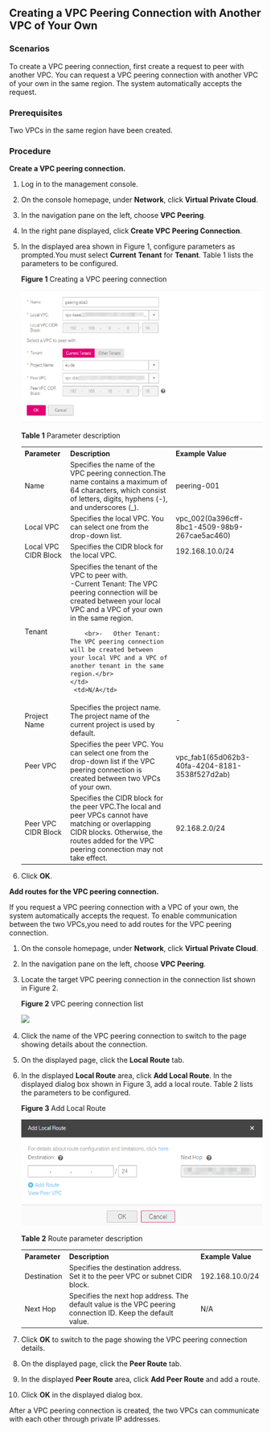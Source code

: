 ## Creating a VPC Peering Connection with Another VPC of Your Own

### Scenarios

To create a VPC peering connection, first create a request to peer with another
VPC. You can request a VPC peering connection with another VPC of your own in
the same region. The system automatically accepts the request.
### Prerequisites

Two VPCs in the same region have been created.

### Procedure

**Create a VPC peering connection.**

1.  Log in to the management console.

2.  On the console homepage, under **Network**, click **Virtual Private Cloud**.

3.  In the navigation pane on the left, choose **VPC Peering**.

4.  In the right pane displayed, click **Create VPC Peering Connection**.

5.  In the displayed area shown in Figure 1, configure parameters as prompted.You must select **Current Tenant** for **Tenant**. Table 1 lists the parameters to be configured.

    **Figure 1** Creating a VPC peering connection

	![](figure/5.3.3-01.png)
	
	**Table 1** Parameter description
	<table>
      <tr>
         <th>Parameter</th>
         <th>Description     </th>
         <th>Example Value</th>         
      
     </tr>
     <tr>
        <td>Name</td>
         <td>Specifies the name of the VPC peering connection.The name contains a maximum of 64 characters, which consist of letters, digits, hyphens (-), and underscores (_).
	</td>
         <td>peering-001</td>
       
     </tr>
     <tr>
            <td>Local VPC</td>
         <td>Specifies the local VPC. You can select one from the drop-down list.
		</td>
         <td>vpc_002(0a396cff-8bc1-4509-98b9-267cae5ac460)</td>
       
      
     </tr> 
     <tr>
           <td>Local VPC CIDR Block</td>
         <td>Specifies the CIDR block for the local VPC.</td>
         <td>192.168.10.0/24</td>    
     </tr> 
	   <tr>
            <td>Tenant</td>
         <td>Specifies the tenant of the VPC to peer with.
			<br>-Current Tenant: The VPC peering connection will be created between your local VPC and a VPC of your own in the same region.</br>

			<br>-   Other Tenant: The VPC peering connection will be created between your local VPC and a VPC of another tenant in the same region.</br>
		</td>
         <td>N/A</td>

     </tr> 
  	<tr>
           <td>Project Name</td>
         <td>Specifies the project name. The project name of the current project is used by default. </td>
         <td>-</td>    
     </tr> 
	 	
	<tr>
           <td>Peer VPC</td>
         <td>Specifies the peer VPC. You can select one from the drop-down list if the VPC peering connection is created between two VPCs of your own. </td>
         <td>vpc_fab1(65d062b3-40fa-4204-8181-3538f527d2ab)</td>    
     </tr> 
	 	
	<tr>
           <td>Peer VPC CIDR Block</td>
         <td>Specifies the CIDR block for the peer VPC.The local and peer VPCs cannot have matching or overlapping CIDR blocks. Otherwise, the routes added for the VPC peering connection may not take effect.
 		</td>
         <td>92.168.2.0/24</td>    
     </tr> 
	</table>



1.  Click **OK**.

**Add routes for the VPC peering connection.**

If you request a VPC peering connection with a VPC of your own, the system automatically accepts the request. To enable communication between the two VPCs,you need to add routes for the VPC peering connection.

1.  On the console homepage, under **Network**, click **Virtual Private Cloud**.

2.  In the navigation pane on the left, choose **VPC Peering**.

3.  Locate the target VPC peering connection in the connection list shown in Figure 2.

    **Figure 2** VPC peering connection list

	![](./media/5.3.3-02.png)

1.  Click the name of the VPC peering connection to switch to the page showing details about the connection.

2.  On the displayed page, click the **Local Route** tab.

3.  In the displayed **Local Route** area, click **Add Local Route**. In the displayed dialog box shown in Figure 3, add a local route. Table 2 lists the parameters to be configured.

    **Figure 3** Add Local Route

	![](figure/5.3.3-03.png)

	**Table 2** Route parameter description

 	<table>
      <tr>
         <th>Parameter</th>
         <th>Description     </th>
         <th>Example Value</th>         
      
     </tr>
     <tr>
        <td>Destination</td>
         <td>Specifies the destination address. Set it to the peer VPC or subnet CIDR block.
	</td>
         <td>192.168.10.0/24</td>
       
     </tr>
     <tr>
            <td>Next Hop</td>
         <td>Specifies the next hop address. The default value is the VPC peering connection ID. Keep the default value.
		</td>
         <td>N/A</td>
       
      
     </tr> 
	</table>
2.  Click **OK** to switch to the page showing the VPC peering connection
    details.

3.  On the displayed page, click the **Peer Route** tab.

4.  In the displayed **Peer Route** area, click **Add Peer Route** and add a
    route.

5.  Click **OK** in the displayed dialog box.

After a VPC peering connection is created, the two VPCs can communicate with each other through private IP addresses.
